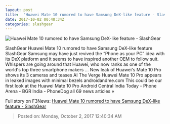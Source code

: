 ```yaml
---
layout: post
title:  "Huawei Mate 10 rumored to have Samsung DeX-like feature - SlashGear"
date: 2017-10-02 00:40:34Z
categories: slashgear
---
```


![Huawei Mate 10 rumored to have Samsung DeX-like feature - SlashGear](https://c.slashgear.com/wp-content/uploads/2017/10/samsung-dex.jpg)

SlashGear Huawei Mate 10 rumored to have Samsung DeX-like feature SlashGear Samsung may have just revived the “Phone as your PC” idea with its DeX platform and it seems to have inspired another OEM to follow suit. Whispers are going around that Huawei, who now ranks as one of the world's top three smartphone makers ... New leak of Huawei's Mate 10 Pro shows its 3 cameras and teases AI The Verge Huawei Mate 10 Pro appears in leaked images with minimal bezels androidandme.com This could be our first look at the Huawei Mate 10 Pro Android Central India Today - Phone Arena - BGR India - PhoneDog all 69 news articles »


Full story on F3News: [Huawei Mate 10 rumored to have Samsung DeX-like feature - SlashGear](http://www.f3nws.com/n/PjBDqB)

> Posted on: Monday, October 2, 2017 12:40:34 AM
